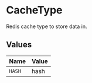 # CacheType

Redis cache type to store data in.


## Values

| Name   | Value  |
| ------ | ------ |
| `HASH` | hash   |
